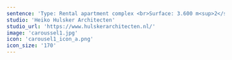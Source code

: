 ```yaml
---
sentence: 'Type: Rental apartment complex <br>Surface: 3.600 m<sup>2</sup> <br>Software: Archicad, Lumion'
studio: 'Heiko Hulsker Architecten'
studio_url: 'https://www.hulskerarchitecten.nl/'
image: 'caroussel1.jpg'
icon: 'carousel1_icon_a.png'
icon_size: '170'
---
```



